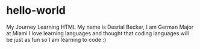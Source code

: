 # hello-world
My Journey Learning HTML
My name is Desrial Becker, I am German Major at Miami
I love learning languages and thought that coding languages will be just as fun so
I am learning to code :)
